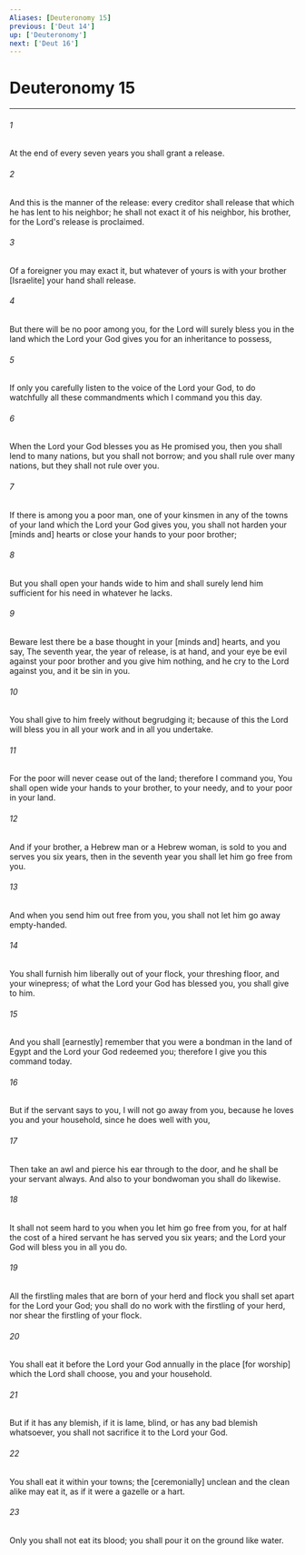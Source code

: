 ```yaml
---
Aliases: [Deuteronomy 15]
previous: ['Deut 14']
up: ['Deuteronomy']
next: ['Deut 16']
---
```

# Deuteronomy 15

***

###### 1 

At the end of every seven years you shall grant a release. 

###### 2 

And this is the manner of the release: every creditor shall release that which he has lent to his neighbor; he shall not exact it of his neighbor, his brother, for the Lord's release is proclaimed. 

###### 3 

Of a foreigner you may exact it, but whatever of yours is with your brother [Israelite] your hand shall release. 

###### 4 

But there will be no poor among you, for the Lord will surely bless you in the land which the Lord your God gives you for an inheritance to possess, 

###### 5 

If only you carefully listen to the voice of the Lord your God, to do watchfully all these commandments which I command you this day. 

###### 6 

When the Lord your God blesses you as He promised you, then you shall lend to many nations, but you shall not borrow; and you shall rule over many nations, but they shall not rule over you. 

###### 7 

If there is among you a poor man, one of your kinsmen in any of the towns of your land which the Lord your God gives you, you shall not harden your [minds and] hearts or close your hands to your poor brother; 

###### 8 

But you shall open your hands wide to him and shall surely lend him sufficient for his need in whatever he lacks. 

###### 9 

Beware lest there be a base thought in your [minds and] hearts, and you say, The seventh year, the year of release, is at hand, and your eye be evil against your poor brother and you give him nothing, and he cry to the Lord against you, and it be sin in you. 

###### 10 

You shall give to him freely without begrudging it; because of this the Lord will bless you in all your work and in all you undertake. 

###### 11 

For the poor will never cease out of the land; therefore I command you, You shall open wide your hands to your brother, to your needy, and to your poor in your land. 

###### 12 

And if your brother, a Hebrew man or a Hebrew woman, is sold to you and serves you six years, then in the seventh year you shall let him go free from you. 

###### 13 

And when you send him out free from you, you shall not let him go away empty-handed. 

###### 14 

You shall furnish him liberally out of your flock, your threshing floor, and your winepress; of what the Lord your God has blessed you, you shall give to him. 

###### 15 

And you shall [earnestly] remember that you were a bondman in the land of Egypt and the Lord your God redeemed you; therefore I give you this command today. 

###### 16 

But if the servant says to you, I will not go away from you, because he loves you and your household, since he does well with you, 

###### 17 

Then take an awl and pierce his ear through to the door, and he shall be your servant always. And also to your bondwoman you shall do likewise. 

###### 18 

It shall not seem hard to you when you let him go free from you, for at half the cost of a hired servant he has served you six years; and the Lord your God will bless you in all you do. 

###### 19 

All the firstling males that are born of your herd and flock you shall set apart for the Lord your God; you shall do no work with the firstling of your herd, nor shear the firstling of your flock. 

###### 20 

You shall eat it before the Lord your God annually in the place [for worship] which the Lord shall choose, you and your household. 

###### 21 

But if it has any blemish, if it is lame, blind, or has any bad blemish whatsoever, you shall not sacrifice it to the Lord your God. 

###### 22 

You shall eat it within your towns; the [ceremonially] unclean and the clean alike may eat it, as if it were a gazelle or a hart. 

###### 23 

Only you shall not eat its blood; you shall pour it on the ground like water.
